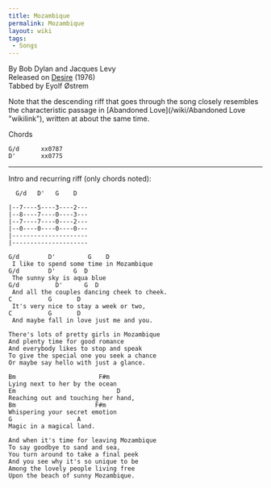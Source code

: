```yaml
---
title: Mozambique
permalink: Mozambique
layout: wiki
tags:
 - Songs
---
```


By Bob Dylan and Jacques Levy  
Released on [Desire](/wiki/Desire "wikilink") (1976)  
Tabbed by Eyolf Østrem

Note that the descending riff that goes through the song closely
resembles the characteristic passage in [Abandoned
Love](/wiki/Abandoned Love "wikilink"), written at about the same time.

Chords

    G/d      xx0787
    D'       xx0775

* * * * *

Intro and recurring riff (only chords noted):

      G/d   D'   G    D

    |--7----5----3----2---
    |--8----7----0----3---
    |--7----7----0----2---
    |--0----0----0----0---
    |---------------------
    |---------------------

    G/d        D'         G    D
     I like to spend some time in Mozambique
    G/d        D'     G  D
     The sunny sky is aqua blue
    G/d          D'      G  D
     And all the couples dancing cheek to cheek.
    C          G       D
     It's very nice to stay a week or two,
    C          G       D
     And maybe fall in love just me and you.

    There's lots of pretty girls in Mozambique
    And plenty time for good romance
    And everybody likes to stop and speak
    To give the special one you seek a chance
    Or maybe say hello with just a glance.

    Bm                       F#m
    Lying next to her by the ocean
    Em                            D
    Reaching out and touching her hand,
    Bm                      F#m
    Whispering your secret emotion
    G                  A
    Magic in a magical land.

    And when it's time for leaving Mozambique
    To say goodbye to sand and sea,
    You turn around to take a final peek
    And you see why it's so unique to be
    Among the lovely people living free
    Upon the beach of sunny Mozambique.
